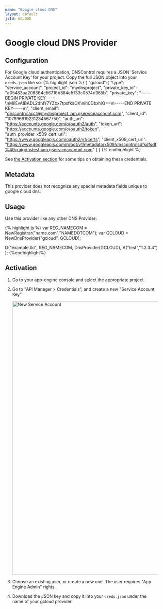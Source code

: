 ```yaml
---
name: "Google cloud DNS"
layout: default
jsId: GCLOUD
---
```


# Google cloud DNS Provider

## Configuration

For Google cloud authentication, DNSControl requires a JSON 'Service Account Key' for your project. Copy the full JSON object into your `creds.json` like so:
{% highlight json %}
{
    "gcloud":{
        "type": "service_account",
        "project_id": "mydnsproject",
        "private_key_id": "a05483aa208364c56716b384efff33c0574d365b",
        "private_key": "-----BEGIN PRIVATE KEY-----\nMIIEvAIBADL2dhlY7YZbx7tpsfksOX\nih0DbxhiQ==\n-----END PRIVATE KEY-----\n",
        "client_email": "dnscontrolacct@mydnsproject.iam.gserviceaccount.com",
        "client_id": "107996619231234567750",
        "auth_uri": "https://accounts.google.com/o/oauth2/auth",
        "token_uri": "https://accounts.google.com/o/oauth2/token",
        "auth_provider_x509_cert_url": "https://www.googleapis.com/oauth2/v1/certs",
        "client_x509_cert_url": "https://www.googleapis.com/robot/v1/metadata/x509/dnscontrolsdfsdfsdf%40craigdnstest.iam.gserviceaccount.com"
    }
}
{% endhighlight %}

See [the Activation section](#activation) for some tips on obtaining these credentials.

## Metadata

This provider does not recognize any special metadata fields unique to google cloud dns.

## Usage

Use this provider like any other DNS Provider:

{% highlight js %}
var REG_NAMECOM = NewRegistrar("name.com","NAMEDOTCOM");
var GCLOUD = NewDnsProvider("gcloud", GCLOUD);

D("example.tld", REG_NAMECOM, DnsProvider(GCLOUD),
    A("test","1.2.3.4")
);
{%endhighlight%}

## Activation

1. Go to your app-engine console and select the appropriate project.
2. Go to "API Manager > Credentials", and create a new "Service Account Key"

    <img src="{{ site.github.url }}/assets/gcloud-json-screen.png" alt="New Service Account" style="width: 900px;"/>

3. Choose an existing user, or create a new one. The user requires "App Engine Admin" rights.
4. Download the JSON key and copy it into your `creds.json` under the name of your gcloud provider.